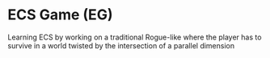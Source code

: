 # ECS Game (EG)
Learning ECS by working on a traditional Rogue-like where the player has to survive in a world twisted by the intersection of a parallel dimension